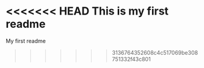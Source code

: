 <<<<<<< HEAD
This is my first readme
=======
 My first readme
>>>>>>> 3136764352608c4c517069be308751332f43c801
